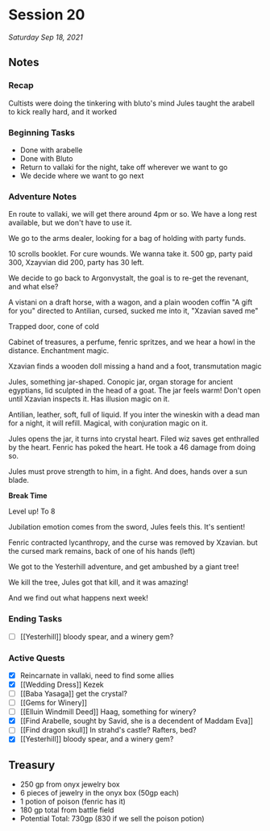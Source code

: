 # Session 20

_Saturday Sep 18, 2021_

## Notes

### Recap

Cultists were doing the tinkering with bluto's mind
Jules taught the arabell to kick really hard, and it worked

### Beginning Tasks

- Done with arabelle
- Done with Bluto
- Return to vallaki for the night, take off wherever we want to go
- We decide where we want to go next

### Adventure Notes

En route to vallaki, we will get there around 4pm or so. We have a  long rest available, but we don't have to use it.

We go to the arms dealer, looking for a bag of holding with party funds.

10 scrolls booklet. For cure wounds. We wanna take it. 500 gp, party paid 300, Xzayvian did 200, party has 30 left.

We decide to go back to Argonvystalt, the goal is to re-get the revenant, and what else?

A vistani on a draft horse, with a wagon, and a plain wooden coffin
"A gift for you" directed to Antilian, cursed, sucked me into it, "Xzavian saved me"

Trapped door, cone of cold

Cabinet of treasures, a perfume, fenric spritzes, and we hear a howl in the distance. Enchantment magic.

Xzavian finds a wooden doll missing a hand and a foot, transmutation magic

Jules, something jar-shaped. Conopic jar, organ storage for ancient egyptians, lid sculpted in the head of a goat. The jar feels warm! Don't open until Xzavian inspects it. Has illusion magic on it.

Antilian, leather, soft, full of liquid. If you inter the wineskin with a dead man for a night, it will refill. Magical, with conjuration magic on it.

Jules opens the jar, it turns into crystal heart. Filed wiz saves get enthralled by the heart. Fenric has poked the heart. He took a 46 damage from doing so.

Jules must prove strength to him, in a fight. And does, hands over a sun blade.

**Break Time**

Level up! To 8

Jubilation emotion comes from the sword, Jules feels this. It's sentient!

Fenric contracted lycanthropy, and the curse was removed by Xzavian. but the cursed mark remains, back of one of his hands (left)

We got to the Yesterhill adventure, and get ambushed by a giant tree!

We kill the tree, Jules got that kill, and it was amazing!

And we find out what happens next week!

### Ending Tasks

- [ ] [[Yesterhill]] bloody spear, and a winery gem?

### Active Quests
- [x] Reincarnate in vallaki, need to find some allies
- [x] [[Wedding Dress]] Kezek
- [ ] [[Baba Yasaga]] get the crystal?
- [ ] [[Gems for Winery]]
- [ ] [[Elluin Windmill Deed]] Haag, something for winery?
- [x] [[Find Arabelle, sought by Savid, she is a decendent of Maddam Eva]]
- [ ] [[Find dragon skull]] In strahd's castle? Rafters, bed?
- [x] [[Yesterhill]] bloody spear, and a winery gem?

## Treasury
  
-  250 gp from onyx jewelry box
-  6 pieces of jewelry in the onyx box (50gp each)
-  1 potion of poison (fenric has it)
-  180 gp total from battle field
-  Potential Total: 730gp (830 if we sell the poison potion)